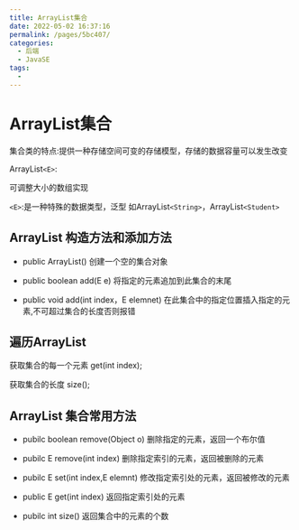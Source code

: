 ```yaml
---
title: ArrayList集合
date: 2022-05-02 16:37:16
permalink: /pages/5bc407/
categories:
  - 后端
  - JavaSE
tags:
  - 
---
```

# ArrayList集合

集合类的特点:提供一种存储空间可变的存储模型，存储的数据容量可以发生改变

ArrayList`<E>`:

可调整大小的数组实现

`<E>`:是一种特殊的数据类型，泛型  如ArrayList`<String>`，ArrayList`<Student>`



## ArrayList 构造方法和添加方法

- public ArrayList()   创建一个空的集合对象

- public boolean add(E e)	将指定的元素追加到此集合的末尾

- public void add(int index，E elemnet) 在此集合中的指定位置插入指定的元素,不可超过集合的长度否则报错




## 遍历ArrayList

获取集合的每一个元素 get(int index);

获取集合的长度  size();



## ArrayList 集合常用方法

- pubilc boolean remove(Object o)		删除指定的元素，返回一个布尔值

- pubilc E remove(int index)				删除指定索引的元素，返回被删除的元素

- pubilc E set(int index,E elemnt)	修改指定索引处的元素，返回被修改的元素

- public E get(int index)		返回指定索引处的元素

- pubilc int size()		返回集合中的元素的个数






